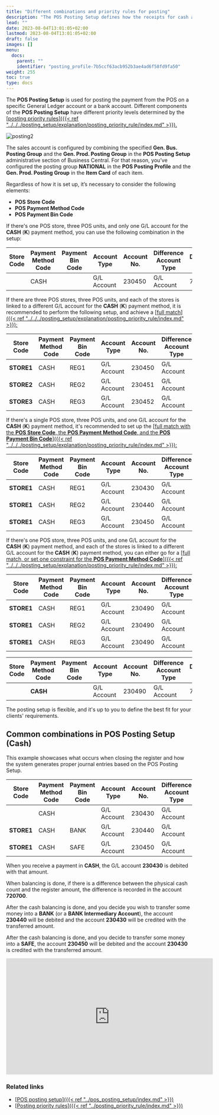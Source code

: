 ```yaml
---
title: "Different combinations and priority rules for posting"
description: "The POS Posting Setup defines how the receipts for cash and other payment methods are posted in the General Ledger or Sub-Ledgers in the system. "
lead: ""
date: 2023-08-04T13:01:05+02:00
lastmod: 2023-08-04T13:01:05+02:00
draft: false
images: []
menu:
  docs:
    parent: ""
    identifier: "posting_profile-7b5ccf63acb952b3ae4ad6f58fd9fa50"
weight: 255
toc: true
type: docs
---
```


The **POS Posting Setup** is used for posting the payment from the POS on a specific General Ledger account or a bank account. Different components of the **POS Posting Setup** have different priority levels determined by the [<ins>posting priority rules<ins>]({{< ref "../../../posting_setup/explanation/posting_priority_rule/index.md" >}}).  

![posting2](posting2.PNG)

The sales account is configured by combining the specified **Gen. Bus. Posting Group** and the **Gen. Prod. Posting Group** in the **POS Posting Setup** administrative section of Business Central. For that reason, you’ve configured the posting group **NATIONAL** in the **POS Posting Profile** and the **Gen. Prod. Posting Group** in the **Item Card** of each item.  

Regardless of how it is set up, it’s necessary to consider the following elements: 

- **POS Store Code**
- **POS Payment Method Code** 
- **POS Payment Bin Code** 

If there's one POS store, three POS units, and only one G/L account for the **CASH** (**K**) payment method, you can use the following combination in the setup: 

| Store Code    | Payment Method Code  | Payment Bin Code   |  Account Type  | Account No. | Difference Account Type | Difference Acc. No. | Difference Acc. No. (Neg)  |
| ----------- | ----------- | ----------- | ----------- | ----------- | ----------- | ----------- | ----------- |
|  | CASH | | G/L Account | 230450 | G/L Account | 720700 | 720700 |

If there are three POS stores, three POS units, and each of the stores is linked to a different G/L account for the **CASH** (**K**) payment method, it is recommended to perform the following setup, and achieve a [<ins>full match<ins>]({{< ref "../../../posting_setup/explanation/posting_priority_rule/index.md" >}}):

| Store Code    | Payment Method Code  | Payment Bin Code   |  Account Type  | Account No. | Difference Account Type | Difference Acc. No. | Difference Acc. No. (Neg)  |
| ----------- | ----------- | ----------- | ----------- | ----------- | ----------- | ----------- | ----------- |
| **STORE1**  | CASH  | REG1 | G/L Account | 230450 | G/L Account | 720700 | 720700 |
| **STORE2**   | CASH | REG2 | G/L Account | 230451 | G/L Account | 720700 | 720700 |
| **STORE3**   | CASH | REG3 | G/L Account | 230452 | G/L Account | 720700 | 720700 |

If there's a single POS store, three POS units, and one G/L account for the **CASH** (**K**) payment method, it's recommended to set up the [<ins>full match with the **POS Store Code**, the **POS Payment Method Code**, and the **POS Payment Bin Code**<ins>]({{< ref "../../../posting_setup/explanation/posting_priority_rule/index.md" >}}):

| Store Code    | Payment Method Code  | Payment Bin Code   |  Account Type  | Account No. | Difference Account Type | Difference Acc. No. | Difference Acc. No. (Neg)  |
| ----------- | ----------- | ----------- | ----------- | ----------- | ----------- | ----------- | ----------- |
| **STORE1**  | CASH  | REG1 | G/L Account | 230430 | G/L Account | 720700 | 720700 |
| **STORE1**   | CASH | REG2 | G/L Account | 230440 | G/L Account | 720700 | 720700 |
| **STORE1**   | CASH | REG3 | G/L Account | 230450 | G/L Account | 720700 | 720700 |

If there's one POS store, three POS units, and one G/L account for the **CASH** (**K**) payment method, and each of the stores is linked to a different G/L account for the **CASH** (**K**) payment method, you can either go for a [<ins>full match, or set one constraint for the **POS Payment Method Code**<ins>]({{< ref "../../../posting_setup/explanation/posting_priority_rule/index.md" >}}): 

| Store Code    | Payment Method Code  | Payment Bin Code   |  Account Type  | Account No. | Difference Account Type | Difference Acc. No. | Difference Acc. No. (Neg)  |
| ----------- | ----------- | ----------- | ----------- | ----------- | ----------- | ----------- | ----------- |
| **STORE1**  | CASH | REG1 | G/L Account | 230490 | G/L Account | 720700 | 720700 |
| **STORE1**   | CASH | REG2 | G/L Account | 230490 | G/L Account | 720700 | 720700 |
| **STORE1**   | CASH | REG3 | G/L Account | 230490 | G/L Account | 720700 | 720700 |

| Store Code    | Payment Method Code  | Payment Bin Code   |  Account Type  | Account No. | Difference Account Type | Difference Acc. No. | Difference Acc. No. (Neg)  |
| ----------- | ----------- | ----------- | ----------- | ----------- | ----------- | ----------- | ----------- |
|  | **CASH** | | G/L Account | 230490 | G/L Account | 720700 | 720700 |

The posting setup is flexible, and it's up to you to define the best fit for your clients' requirements.

## Common combinations in POS Posting Setup (Cash) 

This example showcases what occurs when closing the register and how the system generates proper journal entries based on the POS Posting Setup. 

| Store Code    | Payment Method Code  | Payment Bin Code   |  Account Type  | Account No. | Difference Account Type | Difference Acc. No. | Difference Acc. No. (Neg)  |
| ----------- | ----------- | ----------- | ----------- | ----------- | ----------- | ----------- | ----------- |
|  | CASH  | | G/L Account | 230430 | G/L Account | 720700 | 720700 |
| **STORE1**   | CASH | BANK | G/L Account | 230440 | G/L Account | 720700 | 720700 |
| **STORE1**   | CASH | SAFE | G/L Account | 230450 | G/L Account | 720700 | 720700 |

When you receive a payment in **CASH**, the G/L account **230430** is debited with that amount.  

When balancing is done, if there is a difference between the physical cash count and the register amount, the difference is recorded in the account **720700**. 

After the cash balancing is done, and you decide you wish to transfer some money into a **BANK** (or a **BANK Intermediary Account**), the account **230440** will be debited and the account **230430** will be credited with the transferred amount. 

After the cash balancing is done, and you decide to transfer some money into a **SAFE**, the account **230450** will be debited and the account **230430** is credited with the transferred amount. 

<iframe width="560" height="315" src="https://www.youtube.com/embed/NACqyx-5Jc4" title="YouTube video player" frameborder="0" allow="accelerometer; autoplay; clipboard-write; encrypted-media; gyroscope; picture-in-picture; web-share" allowfullscreen></iframe>

### Related links

- [<ins>POS posting setup<ins>]({{< ref "../pos_posting_setup/index.md" >}})
- [<ins>Posting priority rules<ins>]({{< ref "../posting_priority_rule/index.md" >}})